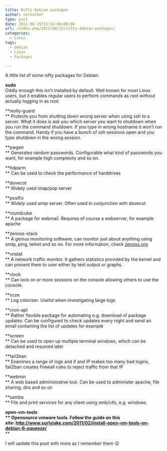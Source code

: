 ```yaml
---
title: Nifty Debian packages
author: nerenther
type: post
date: 2011-08-15T13:24:08+00:00
url: /index.php/2011/08/15/nifty-debian-packages/
categories:
  - Linux
tags:
  - Debian
  - Linux
  - Packages

---
```

A little list of some nifty packages for Debian:

**sudo**  
Oddly enough this isn&#8217;t installed by default. Well known for most Linux users, but it enables regular users to perform commands as root without actually logging in as root.

**molly-guard  
** Protects you from shutting down wrong server when using ssh to a server. What it does is ask you which server you want to shutdown when you run the command shutdown. If you type in wrong hostname it won&#8217;t run the command. Handy if you have a bunch of ssh sessions open and you type shutdown in the wrong session.

**pwgen  
** Generates random passwords. Configurable what kind of passwords you want, for example high complexity and so on.

**hdparm  
** Can be used to check the performance of harddrives

**dovecot  
** Widely used imap/pop server

**postfix  
** Widely used smtp server. Often used in conjunction with dovecot

**roundcube  
** A package for webmail. Requires of course a webserver, for example apache

**zenoss-stack  
** A genius monitoring software, can monitor just about anything using smtp, ping, telnet and so on. For more information, check <a href="http://zenoss.org" target="_blank" rel="noopener">zenoss.org</a>

**vnstat  
** A network traffic monitor. It gathers statistics provided by the kernel and can present them to user either by text output or graphs.

**vlock  
** Can lock on or more sessions on the console allowing others to use the console.

**ccze  
** Log colorizer. Useful when investigating large logs

**cron-apt  
** Rather flexible package for automating e.g. download of package updates. Can be configured to check updates every night and send an email containing the list of updates for example

**screen  
** Can be used to open up multiple terminal windows, which can be detached and resumed later

**fail2ban  
** Examines a range of logs and if and IP makes too many bad logins, fail2ban creates firewall rules to reject traffic from that IP

**webmin  
** A web based administrative tool. Can be used to administer apache, file sharing, dns and so on

**samba  
** File and print services for any client using smb/cifs, e.g. windows

**open-vm-tools  
** Opensource vmware tools. Follow the guide on this site: <a href="http://www.surlyjake.com/2011/02/install-open-vm-tools-on-debian-6-squeeze/" target="_blank" rel="noopener">http://www.surlyjake.com/2011/02/install-open-vm-tools-on-debian-6-squeeze/</a>**  
** 

I will update this post with more as I remember them 😛